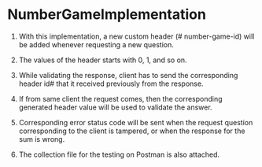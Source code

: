# NumberGameImplementation

1) With this implementation, a new custom header (# number-game-id) will be added whenever requesting a new question.

2) The values of the header starts with 0, 1, and so on.

3) While validating the response, client has to send the corresponding header id# that it received previously from the response.

4) If from same client the request comes, then the corresponding generated header value will be used to validate the answer.

5) Corresponding error status code will be sent when the request question corresponding to the client is tampered, or when the response for the sum is wrong.

6) The collection file for the testing on Postman is also attached.
